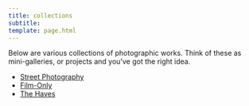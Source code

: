 ```yaml
---
title: collections
subtitle:  
template: page.html
---
```


Below are various collections of photographic works.
Think of these as mini-galleries, or projects and you've got the right idea.

- [Street Photography](/collections/street)
- [Film-Only](/collections/film)
- [The Haves](/collections/haves)
